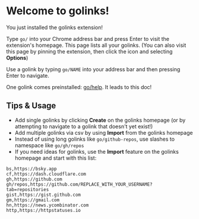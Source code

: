 # Welcome to golinks!

You just installed the golinks extension!

Type `go/` into your Chrome address bar and press Enter to visit the extension's homepage. This page lists all your golinks. (You can also visit this page by pinning the extension, then click the icon and selecting **Options**)

Use a golink by typing `go/NAME` into your address bar and then pressing Enter to navigate.

One golink comes preinstalled: [go/help](http://go/help). It leads to this doc!

## Tips & Usage

- Add single golinks by clicking **Create** on the golinks homepage (or by attempting to navigate to a golink that doesn't yet exist!)
- Add multiple golinks via csv by using **Import** from the golinks homepage
- Instead of using long golinks like `go/github-repos`, use slashes to namespace like `go/gh/repos`
- If you need ideas for golinks, use the **Import** feature on the golinks homepage and start with this list:

```
bs,https://bsky.app
cf,https://dash.cloudflare.com
gh,https://github.com
gh/repos,https://github.com/REPLACE_WITH_YOUR_USERNAME?tab=repositories
gist,https://gist.github.com
gm,https://gmail.com
hn,https://news.ycombinator.com
http,https://httpstatuses.io
```